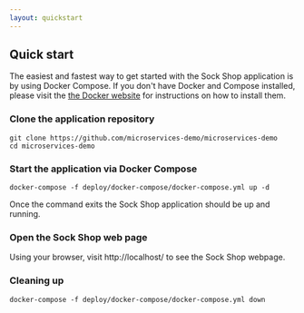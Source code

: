 ```yaml
---
layout: quickstart
---
```

## Quick start

  The easiest and fastest way to get started with the Sock Shop application is by using Docker Compose.  If you don't have Docker and Compose installed, 
  please visit the [the Docker website](https://www.docker.com) for instructions on how to install them.

### Clone the application repository

```
git clone https://github.com/microservices-demo/microservices-demo
cd microservices-demo
```

### Start the application via Docker Compose

```
docker-compose -f deploy/docker-compose/docker-compose.yml up -d
```

Once the command exits the Sock Shop application should be up and running.

### Open the Sock Shop web page

Using your browser, visit http://localhost/ to see the Sock Shop webpage. 

### Cleaning up

```
docker-compose -f deploy/docker-compose/docker-compose.yml down
```